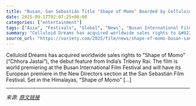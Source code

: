 ```yaml
---
title: "Busan, San Sebastián Title ‘Shape of Momo’ Boarded by Celluloid Dreams (EXCLUSIVE)"
date: 2025-09-17T02:07:25+08:00
categories: ["entertainment"]
tags: ["Asia", "Festivals", "Global", "News", "Busan International Film Festival", "Celluloid Dreams", "San Sebastian", "Shape of Momo"]
summary: "Celluloid Dreams has acquired worldwide sales rights to &#8220;Shape of Momo&#8221; (&#8220;Chhora Jastai&#8221;), the debut feature from India&#8217;s Tribeny Rai. The film is world premiering at the"
source_url: "https://variety.com/2025/film/news/shape-of-momo-busan-san-sebastian-celluloid-dreams-1236521348/"
---
```


Celluloid Dreams has acquired worldwide sales rights to &#8220;Shape of Momo&#8221; (&#8220;Chhora Jastai&#8221;), the debut feature from India&#8217;s Tribeny Rai. The film is world premiering at the Busan International Film Festival and will have its European premiere in the New Directors section at the San Sebastián Film Festival. Set in the Himalayas, &#8220;Shape of Momo&#8221; [&#8230;]

---

*来源: [原文链接](https://variety.com/2025/film/news/shape-of-momo-busan-san-sebastian-celluloid-dreams-1236521348/)*
